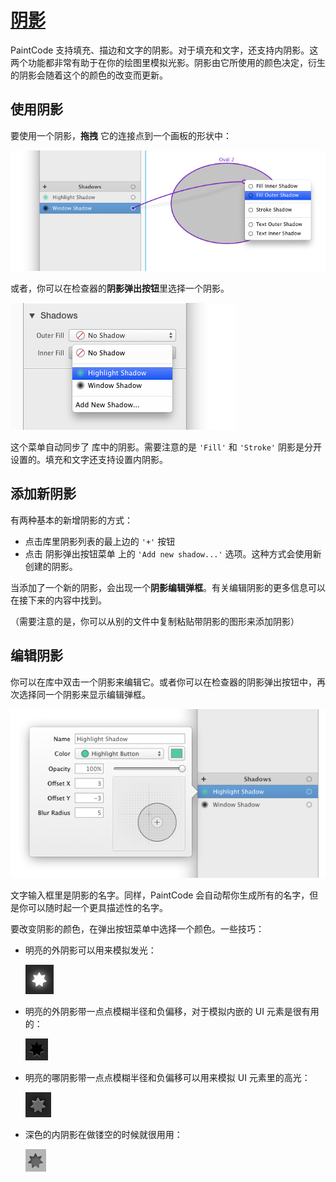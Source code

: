 # [阴影](_cover.md)

PaintCode 支持填充、描边和文字的阴影。对于填充和文字，还支持内阴影。这两个功能都非常有助于在你的绘图里模拟光影。阴影由它所使用的颜色决定，衍生的阴影会随着这个的颜色的改变而更新。

## 使用阴影

要使用一个阴影，**拖拽** 它的连接点到一个画板的形状中：

![设置连接](images/shadow_assign_connection.png)

或者，你可以在检查器的**阴影弹出按钮**里选择一个阴影。

![阴影弹出菜单](images/shadowpopup.png)

这个菜单自动同步了 库中的阴影。需要注意的是 `'Fill'` 和 `'Stroke'` 阴影是分开设置的。填充和文字还支持设置内阴影。

## 添加新阴影

有两种基本的新增阴影的方式：

- 点击库里阴影列表的最上边的 `'+'` 按钮
- 点击 阴影弹出按钮菜单 上的 `'Add new shadow...'` 选项。这种方式会使用新创建的阴影。

当添加了一个新的阴影，会出现一个**阴影编辑弹框**。有关编辑阴影的更多信息可以在接下来的内容中找到。

（需要注意的是，你可以从别的文件中复制粘贴带阴影的图形来添加阴影）

## 编辑阴影

你可以在库中双击一个阴影来编辑它。或者你可以在检查器的阴影弹出按钮中，再次选择同一个阴影来显示编辑弹框。

![阴影编辑弹框](images/shadowpopover.png)

文字输入框里是阴影的名字。同样，PaintCode 会自动帮你生成所有的名字，但是你可以随时起一个更具描述性的名字。

要改变阴影的颜色，在弹出按钮菜单中选择一个颜色。一些技巧：

- 明亮的外阴影可以用来模拟发光：

    ![外阴影](images/shadow1.png)

- 明亮的外阴影带一点点模糊半径和负偏移，对于模拟内嵌的 UI 元素是很有用的：

    ![外阴影](images/shadow2.png)

- 明亮的哪阴影带一点点模糊半径和负偏移可以用来模拟 UI 元素里的高光：

    ![外阴影](images/shadow3.png)

- 深色的内阴影在做镂空的时候就很用用：

    ![外阴影](images/shadow4.png)

